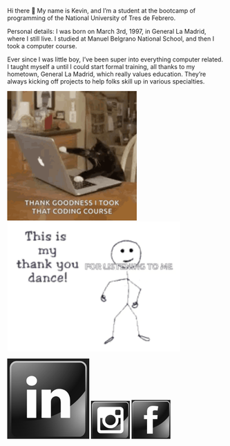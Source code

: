 Hi there 👋 My name is Kevin, and I’m a student at the bootcamp of programming of the National University of Tres de Febrero.

Personal details: I was born on March 3rd, 1997, in General La Madrid, where I still live. I studied at Manuel Belgrano National School, and then I took a computer course.

Ever since I was little boy, I’ve been super into everything computer related. I taught myself a until I could start formal training, all thanks to my hometown, General La Madrid, which really values education. They’re always kicking off projects to help folks skill up in various specialties.

<img src="/gif/kitten-cat.gif" width="300"/><img src="/gif/thank-you-thanks.gif" width="400"/>

<a href="https://www.linkedin.com/in/kevin-bustos/">
<img width="190" length="90" src="https://github.com/kevinbustosk2/kevinbustosk2/blob/main/image/Screenshot_2.png"></a>

<a href="https://www.instagram.com/kevink2b2/">
<img width="90" length="90" src="https://github.com/kevinbustosk2/kevinbustosk2/blob/main/image/Screenshot_1.png"></a>

<a href="https://www.facebook.com/kevinbustosk">
<img width="90" length="90" src="https://github.com/kevinbustosk2/kevinbustosk2/blob/main/image/Screenshot_3.png"></a>
 


